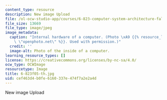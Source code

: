 ```yaml
---
content_type: resource
description: New image Upload
file: /ol-ocw-studio-app/courses/6-823-computer-system-architecture-fall-2005/cef463d4b0fe6160337e474f7a2e2a4d_6-823f05-th.jpg
file_size: 13669
file_type: image/jpeg
image_metadata:
  caption: "Internal hardware of a computer. (Photo \xA9 {{% resource_link \"075ca8b0-4ec0-4f70-936e-6217df36bddf\"\
    \ \"openphoto.net\" %}}. Used with permission.)"
  credit: ''
  image-alt: Photo of the inside of a computer.
learning_resource_types: []
license: https://creativecommons.org/licenses/by-nc-sa/4.0/
ocw_type: OCWImage
resourcetype: Image
title: 6-823f05-th.jpg
uid: cef463d4-b0fe-6160-337e-474f7a2e2a4d
---
```

New image Upload